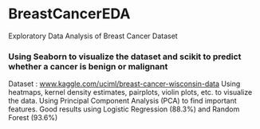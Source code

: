 # BreastCancerEDA
Exploratory Data Analysis of Breast Cancer Dataset
### Using Seaborn to visualize the dataset and scikit to predict whether a cancer is benign or malignant 
Dataset : www.kaggle.com/uciml/breast-cancer-wisconsin-data
Using heatmaps, kernel density estimates, pairplots, violin plots, etc. to visualize the data.
Using Principal Component Analysis (PCA) to find important features.
Good results using Logistic Regression (88.3%) and Random Forest (93.6%) 
